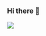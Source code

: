 ### Hi there 👋



<img align="center" src="https://github-readme-stats.vercel.app/api/<CARD_TYPE>/?username=<USERNAME>&theme=<THEME_NAME>" />

